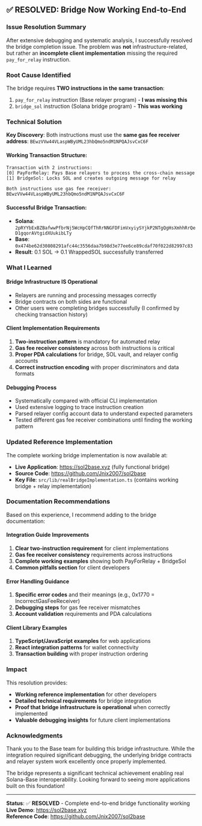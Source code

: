 ## ✅ RESOLVED: Bridge Now Working End-to-End

### **Issue Resolution Summary**
After extensive debugging and systematic analysis, I successfully resolved the bridge completion issue. The problem was **not** infrastructure-related, but rather an **incomplete client implementation** missing the required `pay_for_relay` instruction.

### **Root Cause Identified**
The bridge requires **TWO instructions in the same transaction**:
1. `pay_for_relay` instruction (Base relayer program) - **I was missing this**
2. `bridge_sol` instruction (Solana bridge program) - **This was working**

### **Technical Solution**
**Key Discovery**: Both instructions must use the **same gas fee receiver address**: `BEwzVVw44VLaspWByUML23hbQmo5ndM1NPQAJsvCxC6F`

#### **Working Transaction Structure:**
```
Transaction with 2 instructions:
[0] PayForRelay: Pays Base relayers to process the cross-chain message
[1] BridgeSol: Locks SOL and creates outgoing message for relay

Both instructions use gas fee receiver: BEwzVVw44VLaspWByUML23hbQmo5ndM1NPQAJsvCxC6F
```

#### **Successful Bridge Transaction:**
- **Solana**: `2pRYYbExBZBafwwPfbrNj5WcHpCQfThRrNNGFDFimVxyiySYjkP2NTgQgHsXmhhRrQeD1gqorAVtgidXUukibLTy`
- **Base**: `0x474be62d30808291afc44c3556daa7b98d3e77ee6ce89cdaf70f022d82997c83`
- **Result**: 0.1 SOL → 0.1 WrappedSOL successfully transferred

### **What I Learned**

#### **Bridge Infrastructure IS Operational**
- Relayers are running and processing messages correctly
- Bridge contracts on both sides are functional
- Other users were completing bridges successfully (I confirmed by checking transaction history)

#### **Client Implementation Requirements**
1. **Two-instruction pattern** is mandatory for automated relay
2. **Gas fee receiver consistency** across both instructions is critical
3. **Proper PDA calculations** for bridge, SOL vault, and relayer config accounts
4. **Correct instruction encoding** with proper discriminators and data formats

#### **Debugging Process**
- Systematically compared with official CLI implementation
- Used extensive logging to trace instruction creation
- Parsed relayer config account data to understand expected parameters
- Tested different gas fee receiver combinations until finding the working pattern

### **Updated Reference Implementation**
The complete working bridge implementation is now available at:
- **Live Application**: https://sol2base.xyz (fully functional bridge)
- **Source Code**: https://github.com/Jnix2007/sol2base
- **Key File**: `src/lib/realBridgeImplementation.ts` (contains working bridge + relay implementation)

### **Documentation Recommendations**

Based on this experience, I recommend adding to the bridge documentation:

#### **Integration Guide Improvements**
1. **Clear two-instruction requirement** for client implementations
2. **Gas fee receiver consistency** requirements across instructions
3. **Complete working examples** showing both PayForRelay + BridgeSol
4. **Common pitfalls section** for client developers

#### **Error Handling Guidance**
1. **Specific error codes** and their meanings (e.g., 0x1770 = IncorrectGasFeeReceiver)
2. **Debugging steps** for gas fee receiver mismatches
3. **Account validation** requirements and PDA calculations

#### **Client Library Examples**
1. **TypeScript/JavaScript examples** for web applications
2. **React integration patterns** for wallet connectivity
3. **Transaction building** with proper instruction ordering

### **Impact**
This resolution provides:
- **Working reference implementation** for other developers
- **Detailed technical requirements** for bridge integration
- **Proof that bridge infrastructure is operational** when correctly implemented
- **Valuable debugging insights** for future client implementations

### **Acknowledgments**
Thank you to the Base team for building this bridge infrastructure. While the integration required significant debugging, the underlying bridge contracts and relayer system work excellently once properly implemented.

The bridge represents a significant technical achievement enabling real Solana-Base interoperability. Looking forward to seeing more applications built on this foundation!

---

**Status**: ✅ **RESOLVED** - Complete end-to-end bridge functionality working
**Live Demo**: https://sol2base.xyz  
**Reference Code**: https://github.com/Jnix2007/sol2base
